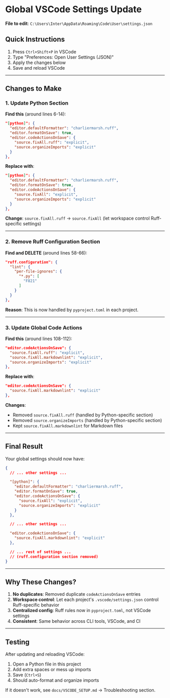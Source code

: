# Global VSCode Settings Update

**File to edit**: `C:\Users\Inter\AppData\Roaming\Code\User\settings.json`

## Quick Instructions

1. Press `Ctrl+Shift+P` in VSCode
2. Type "Preferences: Open User Settings (JSON)"
3. Apply the changes below
4. Save and reload VSCode

---

## Changes to Make

### 1. Update Python Section

**Find this** (around lines 6-14):

```json
"[python]": {
  "editor.defaultFormatter": "charliermarsh.ruff",
  "editor.formatOnSave": true,
  "editor.codeActionsOnSave": {
    "source.fixAll.ruff": "explicit",
    "source.organizeImports": "explicit"
  }
},
```

**Replace with**:

```json
"[python]": {
  "editor.defaultFormatter": "charliermarsh.ruff",
  "editor.formatOnSave": true,
  "editor.codeActionsOnSave": {
    "source.fixAll": "explicit",
    "source.organizeImports": "explicit"
  }
},
```

**Change**: `source.fixAll.ruff` → `source.fixAll` (let workspace control Ruff-specific settings)

---

### 2. Remove Ruff Configuration Section

**Find and DELETE** (around lines 58-66):

```json
"ruff.configuration": {
  "lint": {
    "per-file-ignores": {
      "*.py": [
        "F821"
      ]
    }
  }
},
```

**Reason**: This is now handled by `pyproject.toml` in each project.

---

### 3. Update Global Code Actions

**Find this** (around lines 108-112):

```json
"editor.codeActionsOnSave": {
  "source.fixAll.ruff": "explicit",
  "source.fixAll.markdownlint": "explicit",
  "source.organizeImports": "explicit"
},
```

**Replace with**:

```json
"editor.codeActionsOnSave": {
  "source.fixAll.markdownlint": "explicit"
},
```

**Changes**:

- Removed `source.fixAll.ruff` (handled by Python-specific section)
- Removed `source.organizeImports` (handled by Python-specific section)
- Kept `source.fixAll.markdownlint` for Markdown files

---

## Final Result

Your global settings should now have:

```json
{
  // ... other settings ...

  "[python]": {
    "editor.defaultFormatter": "charliermarsh.ruff",
    "editor.formatOnSave": true,
    "editor.codeActionsOnSave": {
      "source.fixAll": "explicit",
      "source.organizeImports": "explicit"
    }
  },

  // ... other settings ...

  "editor.codeActionsOnSave": {
    "source.fixAll.markdownlint": "explicit"
  },

  // ... rest of settings ...
  // (ruff.configuration section removed)
}
```

---

## Why These Changes?

1. **No duplicates**: Removed duplicate `codeActionsOnSave` entries
2. **Workspace control**: Let each project's `.vscode/settings.json` control Ruff-specific behavior
3. **Centralized config**: Ruff rules now in `pyproject.toml`, not VSCode settings
4. **Consistent**: Same behavior across CLI tools, VSCode, and CI

---

## Testing

After updating and reloading VSCode:

1. Open a Python file in this project
2. Add extra spaces or mess up imports
3. Save (`Ctrl+S`)
4. Should auto-format and organize imports

If it doesn't work, see `docs/VSCODE_SETUP.md` → Troubleshooting section.
